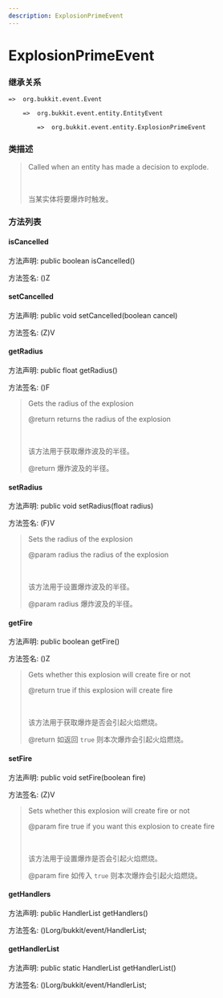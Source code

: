 ```yaml
---
description: ExplosionPrimeEvent
---
```


# ExplosionPrimeEvent

### 继承关系

    =>  org.bukkit.event.Event

        =>  org.bukkit.event.entity.EntityEvent

            =>  org.bukkit.event.entity.ExplosionPrimeEvent

### 类描述

> Called when an entity has made a decision to explode.
> 
> <br>
> 
> 当某实体将要爆炸时触发。

### 方法列表

#### isCancelled

方法声明: public boolean isCancelled()

方法签名: ()Z

#### setCancelled

方法声明: public void setCancelled(boolean cancel)

方法签名: (Z)V

#### getRadius

方法声明: public float getRadius()

方法签名: ()F

> Gets the radius of the explosion
> 
> @return returns the radius of the explosion
> 
> <br>
> 
> 该方法用于获取爆炸波及的半径。
> 
> @return 爆炸波及的半径。

#### setRadius

方法声明: public void setRadius(float radius)

方法签名: (F)V

> Sets the radius of the explosion
> 
> @param radius the radius of the explosion
> 
> <br>
> 
> 该方法用于设置爆炸波及的半径。
> 
> @param radius 爆炸波及的半径。

#### getFire

方法声明: public boolean getFire()

方法签名: ()Z

> Gets whether this explosion will create fire or not
> 
> @return true if this explosion will create fire
> 
> <br>
> 
> 该方法用于获取爆炸是否会引起火焰燃烧。
> 
> @return 如返回 `true` 则本次爆炸会引起火焰燃烧。

#### setFire

方法声明: public void setFire(boolean fire)

方法签名: (Z)V

> Sets whether this explosion will create fire or not
> 
> @param fire true if you want this explosion to create fire
> 
> <br>
> 
> 该方法用于设置爆炸是否会引起火焰燃烧。
> 
> @param fire 如传入 `true` 则本次爆炸会引起火焰燃烧。

#### getHandlers

方法声明: public HandlerList getHandlers()

方法签名: ()Lorg/bukkit/event/HandlerList;

#### getHandlerList

方法声明: public static HandlerList getHandlerList()

方法签名: ()Lorg/bukkit/event/HandlerList;